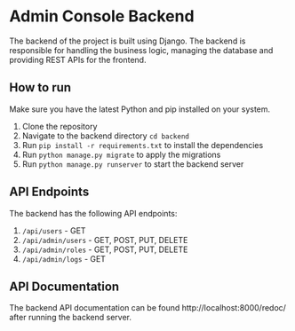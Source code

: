 # Admin Console Backend
The backend of the project is built using Django. The backend is responsible for handling the business logic, managing the database and providing REST APIs for the frontend.

## How to run
Make sure you have the latest Python and pip installed on your system.
1. Clone the repository
2. Navigate to the backend directory `cd backend`
3. Run `pip install -r requirements.txt` to install the dependencies
4. Run `python manage.py migrate` to apply the migrations
5. Run `python manage.py runserver` to start the backend server

## API Endpoints
The backend has the following API endpoints:
1. `/api/users` - GET
2. `/api/admin/users` - GET, POST, PUT, DELETE
3. `/api/admin/roles` - GET, POST, PUT, DELETE
3. `/api/admin/logs` - GET

## API Documentation
The backend API documentation can be found http://localhost:8000/redoc/ after running the backend server.